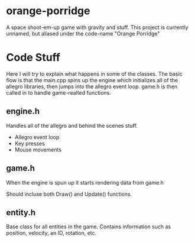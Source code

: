 orange-porridge
===============

A space shoot-em-up game with gravity and stuff. This project is currently unnamed, but aliased under the code-name "Orange Porridge"


Code Stuff
================
Here I will try to explain what happens in some of the classes. The basic flow is that the main.cpp spins up the engine which initializes all of the allegro libraries, then jumps into the allegro event loop. game.h is then called in to handle game-realted functions.

engine.h
----------------
Handles all of the allegro and behind the scenes stuff.
- Allegro event loop
- Key presses
- Mouse movements

game.h
----------------
When the engine is spun up it starts rendering data from game.h

Should incluse both Draw() and Update() functions.

entity.h
---------------
Base class for all entities in the game. Contains information such as position, velocity, an ID, rotation, etc.
